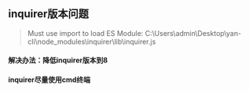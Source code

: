 ## inquirer版本问题
> Must use import to load ES Module: C:\Users\admin\Desktop\yan-cli\node_modules\inquirer\lib\inquirer.js
#### 解决办法：降低inquirer版本到8

#### inquirer尽量使用cmd终端